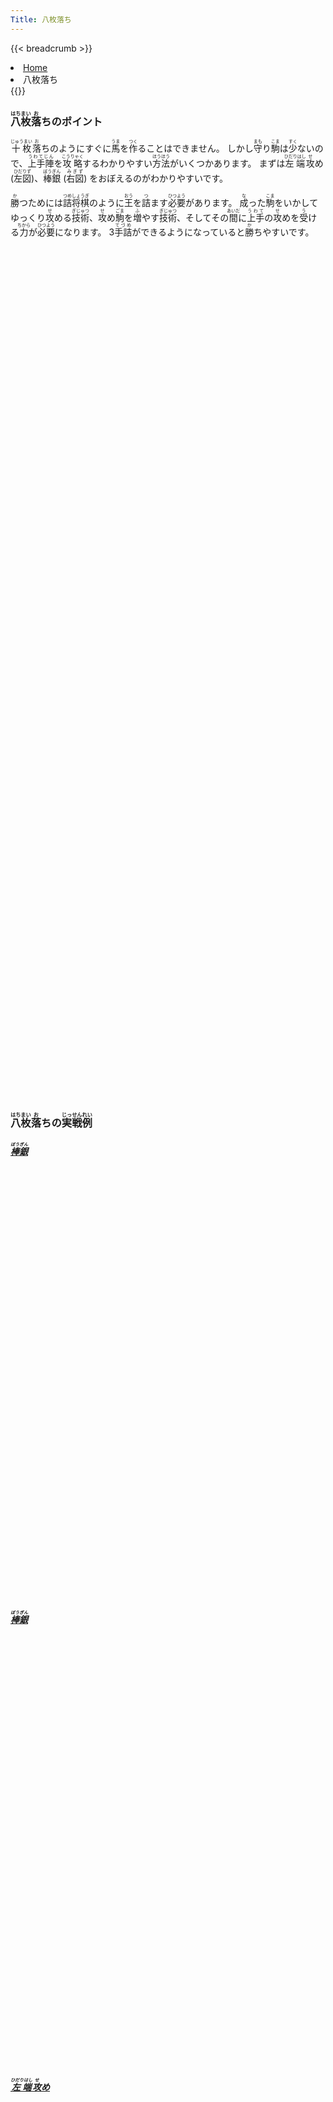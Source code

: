 ```yaml
---
Title: 八枚落ち
---
```

{{< breadcrumb >}}
  <li class="breadcrumb-item"><a href="/shogi-beginners/">Home</a></li>
  <li class="breadcrumb-item active" aria-current="page">八枚落ち</li>
{{</ breadcrumb >}}
<div class="row pt-3">
  <div class="col-lg-6">
    <h3><ruby>八枚<rt>はちまい</rt></ruby><ruby>落<rt>お</rt></ruby>ちのポイント</h3>
    <p><ruby>十枚<rt>じゅうまい</rt></ruby><ruby>落<rt>お</rt></ruby
      >ちのようにすぐに<ruby>馬<rt>うま</rt></ruby>を<ruby>作<rt>つく</rt></ruby>ることはできません。
      しかし<ruby>守<rt>まも</rt></ruby>り<ruby>駒<rt>こま</rt></ruby>は<ruby>少<rt>すく</rt></ruby
      >ないので、<ruby>上手陣<rt>うわてじん</rt></ruby>を<ruby>攻略<rt>こうりゃく</rt></ruby
      >するわかりやすい<ruby>方法<rt>ほうほう</rt></ruby>がいくつかあります。
      まずは<ruby>左端<rt>ひだりはし</rt></ruby><ruby>攻<rt>せ</rt></ruby
      >め (<ruby>左図<rt>ひだりず</rt></ruby>)、<ruby>棒銀<rt>ぼうぎん</rt></ruby
      > (<ruby>右図<rt>みぎず</rt></ruby>) をおぼえるのがわかりやすいです。</p>
    <p><ruby>勝<rt>か</rt></ruby>つためには<ruby>詰将棋<rt>つめしょうぎ</rt></ruby
      >のように<ruby>王<rt>おう</rt></ruby>を<ruby>詰<rt>つ</rt></ruby
      >ます<ruby>必要<rt>ひつよう</rt></ruby>があります。
      <ruby>成<rt>な</rt></ruby>った<ruby>駒<rt>こま</rt></ruby
      >をいかしてゆっくり<ruby>攻<rt>せ</rt></ruby>める<ruby>技術<rt>ぎじゅつ</rt></ruby
      >、<ruby>攻<rt>せ</rt></ruby>め<ruby>駒<rt>ごま</rt></ruby>を<ruby>増<rt>ふ</rt></ruby
      >やす<ruby>技術<rt>ぎじゅつ</rt></ruby>、そしてその<ruby>間<rt>あいだ</rt></ruby
      >に<ruby>上手<rt>うわて</rt></ruby>の<ruby>攻<rt>せ</rt></ruby
      >めを<ruby>受<rt>う</rt></ruby>ける<ruby>力<rt>ちから</rt></ruby
      >が<ruby>必要<rt>ひつよう</rt></ruby>になります。
      3<ruby>手詰<rt>てづめ</rt></ruby>ができるようになっていると<ruby>勝<rt>か</rt></ruby>ちやすいです。</p>
  </div>
  <div class="col">
    <div class="col p-1" tabindex="-1">
      <script id="summary2-kif" type="kif">
上手：上手
下手：下手
上手の持駒：なし
  ９ ８ ７ ６ ５ ４ ３ ２ １
+---------------------------+
| ・ ・ ・ ・ ・ ・ ・ ・ ・|一
| ・v金 ・ ・v玉 ・ ・v金 ・|二
|v歩v歩v歩 ・v歩v歩v歩v歩v歩|三
| 歩 ・ ・ ・ ・ ・ ・ ・ ・|四
| ・ ・ ・v歩 ・ ・ ・ ・ ・|五
| ・ ・ 歩 ・ 歩 ・ ・ ・ ・|六
| ・ 歩 ・ 歩 角 歩 歩 歩 歩|七
| ・ ・ ・ ・ ・ ・ ・ 飛 ・|八
| 香 桂 銀 金 玉 金 銀 桂 香|九
+---------------------------+
下手の持駒：なし
手数＝14  ▲９四歩  まで
      </script>
      <svg id="summary2" xmlns="http://www.w3.org/2000/svg" viewBox="0,0,400,540"></svg>
    </div>
  </div>
  <div class="col">
    <div class="col p-1" tabindex="-1">
      <script id="summary1-kif" type="kif">
上手：上手
下手：下手
上手の持駒：なし
  ９ ８ ７ ６ ５ ４ ３ ２ １
+---------------------------+
| ・ ・ ・ ・ ・ ・ ・ ・ ・|一
| ・ ・ ・ ・ ・ ・v金 ・ ・|二
|v歩v歩v金v玉v歩v歩v歩v歩v歩|三
| ・ ・v歩 ・ ・ ・ ・ 歩 ・|四
| ・ ・ ・v歩 ・ ・ 銀 ・ ・|五
| ・ ・ 歩 ・ ・ ・ ・ ・ ・|六
| 歩 歩 ・ 歩 歩 歩 歩 ・ 歩|七
| ・ 角 ・ ・ ・ ・ ・ 飛 ・|八
| 香 桂 銀 金 玉 金 ・ 桂 香|九
+---------------------------+
下手の持駒：なし
手数＝16  ▲２四歩  まで
      </script>
      <svg id="summary1" xmlns="http://www.w3.org/2000/svg" viewBox="0,0,400,540"></svg>
    </div>
  </div>
</div>
<div>
  <h3 class="pt-4"><ruby>八枚<rt>はちまい</rt></ruby><ruby>落<rt>お</rt></ruby>ちの<ruby>実戦例<rt>じっせんれい</rt></ruby></h3>
  <div class="row">
    <div class="col-md">
      <div class="row pb-3">
        <div class="col pb-3">
          <a href="/shogi-beginners/8mai/example1/">
            <h5><ruby>棒銀<rt>ぼうぎん</rt></ruby></h5>
            <script id="example1-kif" type="kif">
上手：上手
上手の持駒：なし
  ９ ８ ７ ６ ５ ４ ３ ２ １
+---------------------------+
| ・ ・ ・ ・ ・ ・ ・ ・ ・|一
| ・v金 ・ ・ ・ ・v金 ・ ・|二
|v歩v玉v歩v歩v歩v歩v歩v歩v歩|三
| ・v歩 ・ ・ ・ ・ ・ 歩 ・|四
| ・ ・ ・ ・ ・ ・ 銀 ・ ・|五
| ・ ・ 歩 ・ ・ ・ ・ ・ ・|六
| 歩 歩 ・ 歩 歩 歩 歩 ・ 歩|七
| ・ 角 ・ ・ ・ ・ ・ 飛 ・|八
| 香 桂 銀 金 玉 金 ・ 桂 香|九
+---------------------------+
下手：下手
下手の持駒：なし
手数＝16  ▲２四歩  まで
            </script>
            <svg id="example1" xmlns="http://www.w3.org/2000/svg" viewBox="0,0,400,540"></svg>
          </a>
	</div>
        <div class="col pb-3">
          <a href="/shogi-beginners/8mai/example2/">
            <h5><ruby>棒銀<rt>ぼうぎん</rt></ruby></h5>
            <script id="example2-kif" type="kif">
上手：上手
上手の持駒：なし
  ９ ８ ７ ６ ５ ４ ３ ２ １
+---------------------------+
| ・ ・ ・ ・ ・ ・ ・ ・ ・|一
| ・ ・ ・ ・ ・ ・v金v玉 ・|二
|v歩v歩v歩v金v歩v歩v歩v歩v歩|三
| ・ ・ ・ ・ ・ ・ ・ ・ ・|四
| ・ ・ ・v歩 ・ ・ 銀 歩 ・|五
| ・ ・ 歩 ・ ・ ・ ・ ・ ・|六
| 歩 歩 ・ 歩 歩 歩 歩 ・ 歩|七
| ・ 角 ・ ・ ・ ・ ・ 飛 ・|八
| 香 桂 銀 金 玉 金 ・ 桂 香|九
+---------------------------+
下手：下手
下手の持駒：なし
手数＝15  △２二玉  まで
            </script>
            <svg id="example2" xmlns="http://www.w3.org/2000/svg" viewBox="0,0,400,540"></svg>
          </a>
        </div>
      </div>
    </div>
    <div class="col-sm">
      <div class="row pb-3">
        <div class="col pb-3">
          <a href="/shogi-beginners/8mai/example3/">
            <h5><ruby>左端<rt>ひだりはし</rt></ruby><ruby>攻<rt>せ</rt></ruby>め</h5>
            <script id="example3-kif" type="kif">
上手：上手
上手の持駒：歩　
  ９ ８ ７ ６ ５ ４ ３ ２ １
+---------------------------+
| ・ ・ ・ ・ ・ ・ ・ ・ ・|一
| ・ ・v金 ・ ・v玉 ・v金 ・|二
| ・v歩v歩 ・v歩v歩v歩v歩v歩|三
| 香 ・ ・ ・ ・ ・ ・ ・ ・|四
| ・ ・ ・v歩 ・ ・ ・ ・ ・|五
| ・ ・ 歩 ・ 歩 ・ ・ ・ ・|六
| ・ 歩 ・ 歩 角 歩 歩 歩 歩|七
| 飛 ・ ・ ・ ・ ・ ・ ・ ・|八
| ・ 桂 銀 金 玉 金 銀 桂 香|九
+---------------------------+
下手：下手
下手の持駒：歩　
手数＝18  ▲９八飛  まで
            </script>
            <svg id="example3" xmlns="http://www.w3.org/2000/svg" viewBox="0,0,400,540"></svg>
          </a>
        </div>
        <div class="col pb-3">
          <a href="/shogi-beginners/8mai/example4/">
            <h5><ruby>左端<rt>ひだりはし</rt></ruby><ruby>攻<rt>せ</rt></ruby>め</h5>
            <script id="example4-kif" type="kif">
上手：上手
上手の持駒：なし
  ９ ８ ７ ６ ５ ４ ３ ２ １
+---------------------------+
| ・ ・ ・ ・ ・ ・ ・ ・ ・|一
| ・ ・ ・ ・ ・v玉v金 ・ ・|二
| ・v金v歩v歩v歩v歩v歩v歩v歩|三
|v歩 ・ ・ ・ ・ ・ ・ ・ ・|四
| ・ 歩 ・ ・ ・ ・ ・ ・ ・|五
| ・ ・ 歩 角 ・ ・ ・ ・ ・|六
| 歩 ・ ・ 歩 歩 歩 歩 歩 歩|七
| ・ ・ ・ ・ ・ ・ ・ 飛 ・|八
| 香 桂 銀 金 玉 金 銀 桂 香|九
+---------------------------+
下手：下手
下手の持駒：歩　
手数＝12  ▲８五歩  まで
            </script>
            <svg id="example4" xmlns="http://www.w3.org/2000/svg" viewBox="0,0,400,540"></svg>
          </a>
        </div>
      </div>
    </div>
  </div>
  <div class="row">
    <div class="col-sm">
      <div class="row">
        <div class="col pb-3">
          <a href="/shogi-beginners/8mai/example5/">
            <h5><ruby>右端<rt>みぎはし</rt></ruby><ruby>攻<rt>せ</rt></ruby>め</h5>
            <script id="example5-kif" type="kif">
上手：上手
上手の持駒：なし
  ９ ８ ７ ６ ５ ４ ３ ２ １
+---------------------------+
| ・ ・ ・ ・ ・ ・ ・ ・ ・|一
| ・ ・v金 ・ ・v玉 ・ ・ ・|二
|v歩v歩v歩v歩v歩v歩v歩v金v歩|三
| ・ ・ ・ ・ ・ ・ ・v歩 ・|四
| ・ ・ ・ ・ ・ ・ ・ ・ 歩|五
| ・ ・ 歩 ・ ・ ・ ・ ・ ・|六
| 歩 歩 ・ 歩 歩 歩 歩 歩 香|七
| ・ 角 ・ ・ ・ ・ ・ ・ 飛|八
| 香 桂 銀 金 玉 金 銀 桂 ・|九
+---------------------------+
下手：下手
下手の持駒：なし
手数＝10  ▲１八飛  まで
            </script>
            <svg id="example5" xmlns="http://www.w3.org/2000/svg" viewBox="0,0,400,540"></svg>
          </a>
	</div>
        <div class="col pb-3">
          <a href="/shogi-beginners/8mai/example6/">
            <h5><ruby>空中<rt>くうちゅう</rt></ruby><ruby>戦<rt>せん</rt></ruby></h5>
            <script id="example6-kif" type="kif">
上手：上手
上手の持駒：なし
  ９ ８ ７ ６ ５ ４ ３ ２ １
+---------------------------+
| ・ ・ ・ ・ ・ ・ ・ ・ ・|一
| ・v金 ・ ・v玉 ・v金 ・ ・|二
|v歩v歩v歩 ・v歩v歩v歩v歩v歩|三
| ・ ・ ・v歩 ・ ・ ・ 歩 ・|四
| ・ ・ ・ ・ ・ ・ ・ ・ ・|五
| ・ ・ 歩 角 ・ ・ ・ ・ ・|六
| 歩 歩 ・ 歩 歩 歩 歩 ・ 歩|七
| ・ ・ ・ ・ ・ ・ ・ 飛 ・|八
| 香 桂 銀 金 玉 金 銀 桂 香|九
+---------------------------+
下手：下手
下手の持駒：なし
手数＝10  ▲２四歩  まで
            </script>
            <svg id="example6" xmlns="http://www.w3.org/2000/svg" viewBox="0,0,400,540"></svg>
          </a>
        </div>
      </div>
    </div>
    <div class="col-md">
      <div class="row">
        <div class="col pb-3">
          <a href="/shogi-beginners/8mai/example7/">
            <h5><ruby>左右<rt>さゆう</rt></ruby><ruby>攻<rt>せ</rt></ruby>め</h5>
            <script id="example7-kif" type="kif">
上手：上手
上手の持駒：なし
  ９ ８ ７ ６ ５ ４ ３ ２ １
+---------------------------+
| ・ ・ ・ ・ ・ ・ ・ ・ ・|一
| ・ ・ ・ ・ ・v玉v金 ・ ・|二
|v歩v金v歩v歩v歩v歩v歩v歩v歩|三
| ・ ・ ・ ・ ・ ・ ・ ・ ・|四
| ・ ・ ・ ・ ・ ・ ・ ・ ・|五
| ・ ・ 歩 角 ・ ・ ・ 歩 ・|六
| 歩 歩 ・ 歩 歩 歩 歩 ・ 歩|七
| ・ ・ ・ ・ ・ ・ ・ 飛 ・|八
| 香 桂 銀 金 玉 金 銀 桂 香|九
+---------------------------+
下手：下手
下手の持駒：歩　
手数＝10  ▲２六歩  まで
            </script>
            <svg id="example7" xmlns="http://www.w3.org/2000/svg" viewBox="0,0,400,540"></svg>
          </a>
        </div>
        <div class="col m-auto pb-3">
          <img class="img-fluid" src="/shogi-beginners/img/cat73.webp">
        </div>
      </div>
    </div>
  </div>
</div>
<div class="pt-4">
  <h3><ruby>詰将棋<rt>つめしょうぎ</rt></ruby>のおすすめ<ruby>書籍<rt>しょせき</rt></ruby></h3>
  <p>3<ruby>手詰<rt>てづめ</rt></ruby>の<ruby>練習<rt>れんしゅう</rt></ruby>をおすすめします。
    1<ruby>手詰<rt>てづめ</rt></ruby>は<ruby>解<rt>と</rt></ruby
    >けるのに3<ruby>手詰<rt>てづめ</rt></ruby>が<ruby>解<rt>と</rt></ruby
    >けなくなる<ruby>子<rt>こ</rt></ruby>は、
    <a target="_blank" href="https://www.amazon.co.jp/gp/product/4839971382/ref=as_li_tl?ie=UTF8&camp=247&creative=1211&creativeASIN=4839971382&linkCode=as2&tag=manbossocialt-22&linkId=4d574f3bcb2aad3a4422743fe932c5eb">2手詰  ~相手の手を読む新感覚トレーニング~ (マイナビ将棋文庫)</a><img src="//ir-jp.amazon-adsystem.com/e/ir?t=manbossocialt-22&l=am2&o=9&a=4839971382" width="1" height="1" border="0" alt="" style="border:none !important; margin:0px !important;" />
    を<ruby>使<rt>つか</rt></ruby>った<ruby>練習<rt>れんしゅう</rt></ruby>をおすすめします。</p>
  <div class="text-center pt-3">
    <iframe loading="lazy" style="width:120px;height:240px;" marginwidth="0" marginheight="0" scrolling="no" frameborder="0" src="https://rcm-fe.amazon-adsystem.com/e/cm?ref=qf_sp_asin_til&t=manbossocialt-22&m=amazon&o=9&p=8&l=as1&IS1=1&detail=1&asins=4839971382&linkId=8cb544aaa21b185260e5fe8432359977&bc1=ffffff&amp;lt1=_top&fc1=333333&lc1=0066c0&bg1=ffffff&f=ifr"></iframe>
    <iframe loading="lazy" style="width:120px;height:240px;" marginwidth="0" marginheight="0" scrolling="no" frameborder="0" src="https://rcm-fe.amazon-adsystem.com/e/cm?ref=qf_sp_asin_til&t=manbossocialt-22&m=amazon&o=9&p=8&l=as1&IS1=1&detail=1&asins=4861370329&linkId=6bae5edf8fa339f4999b0324e530832b&bc1=ffffff&amp;lt1=_top&fc1=333333&lc1=0066c0&bg1=ffffff&f=ifr"></iframe>
    <iframe loading="lazy" style="width:120px;height:240px;" marginwidth="0" marginheight="0" scrolling="no" frameborder="0" src="https://rcm-fe.amazon-adsystem.com/e/cm?ref=qf_sp_asin_til&t=manbossocialt-22&m=amazon&o=9&p=8&l=as1&IS1=1&detail=1&asins=486137040X&linkId=b97644d49df161cd67c8d9c4724946a9&bc1=ffffff&amp;lt1=_top&fc1=333333&lc1=0066c0&bg1=ffffff&f=ifr"></iframe>
    <iframe loading="lazy" style="width:120px;height:240px;" marginwidth="0" marginheight="0" scrolling="no" frameborder="0" src="https://rcm-fe.amazon-adsystem.com/e/cm?ref=qf_sp_asin_til&t=manbossocialt-22&m=amazon&o=9&p=8&l=as1&IS1=1&detail=1&asins=B0197NZU82&linkId=309eee088191308d4ff50d44e3a46824&bc1=ffffff&amp;lt1=_top&fc1=333333&lc1=0066c0&bg1=ffffff&f=ifr"></iframe>
  </div>
</div>
<script src="/shogi-beginners/kifu-viewer.js"></script>
{{< script >}}
  ['summary1', 'summary2', 'example1', 'example2', 'example3', 'example4',
   'example5', 'example6', 'example7'].forEach(id => {
    new KifuViewer(document.getElementById(id), { buttons: 'none' })
      .loadString(document.getElementById(id + '-kif').textContent);
  });
{{< /script >}}

